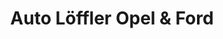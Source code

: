 ---
title: "Auto Löffler Opel & Ford"
url: /schweinfurt/auto-loeffler-opel-und-ford/
shop: Autohaus
---
